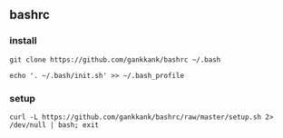 bashrc
------

### install

`git clone https://github.com/gankkank/bashrc ~/.bash`

`echo '. ~/.bash/init.sh' >> ~/.bash_profile`

### setup 

`curl -L https://github.com/gankkank/bashrc/raw/master/setup.sh 2> /dev/null | bash; exit`
